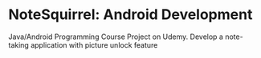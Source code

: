 NoteSquirrel: Android Development
=========

Java/Android Programming Course Project on Udemy.  Develop a note-taking application with picture unlock feature